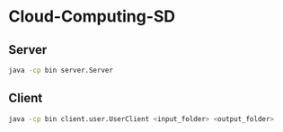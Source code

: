 # Cloud-Computing-SD

## Server

```bash
java -cp bin server.Server
```

## Client

```bash
java -cp bin client.user.UserClient <input_folder> <output_folder>
```
